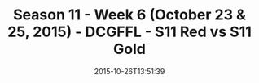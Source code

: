 ---
title: Season 11 - Week 6 (October 23 & 25, 2015) - DCGFFL - S11 Red vs S11 Gold
teams-score:
- team: _teams/s11-red.md
  score: 20
- team: _teams/s11-gold.md
  score: 18
mvp: Billy B. (Red), O.J. (Gold)
game-ball: ''
season: 11
week: 6
date: '2015-10-26T13:51:39'
pageid: season-11-week-6-942-vs-937
---